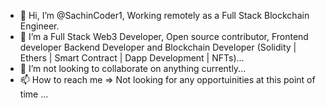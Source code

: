  - 👋 Hi, I’m @SachinCoder1, Working remotely as a Full Stack Blockchain Engineer.
- 👀 I’m a Full Stack Web3 Developer, Open source contributor, Frontend developer Backend Developer and Blockchain Developer (Solidity | Ethers | Smart Contract | Dapp Development | NFTs)...
- 💞️ I’m not looking to collaborate on anything currently...
- 📫 How to reach me => Not looking for any opportuinities at this point of time ...

<!---
SachinCoder1/SachinCoder1 is a ✨ special ✨ repository because its `README.md` (this file) appears on your GitHub profile.
You can click the Preview link to take a look at your changes.
--->
